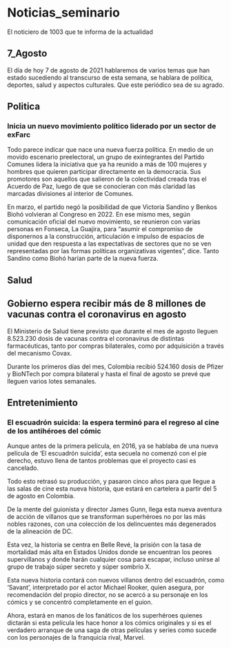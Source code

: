 # Noticias_seminario
El noticiero de 1003 que te informa de la actualidad

## 7_Agosto
El día de hoy 7 de agosto de 2021 hablaremos de varios temas que han estado sucediendo al transcurso de esta semana, se hablara de política, deportes, salud y aspectos culturales.
Que este periódico sea de su agrado.

## Politica
### Inicia un nuevo movimiento político liderado por un sector de exFarc
Todo parece indicar que nace una nueva fuerza política. En medio de un movido escenario preelectoral, un grupo de exintegrantes del Partido Comunes lidera la iniciativa que ya ha reunido a más de 100 mujeres y hombres que quieren participar directamente en la democracia. Sus promotores son aquellos que salieron de la colectividad creada tras el Acuerdo de Paz, luego de que se conocieran con más claridad las marcadas divisiones al interior de Comunes.

En marzo, el partido negó la posibilidad de que Victoria Sandino y Benkos Biohó volvieran al Congreso en 2022. En ese mismo mes, según comunicación oficial del nuevo movimiento, se reunieron con varias personas en Fonseca, La Guajira, para “asumir el compromiso de disponernos a la construcción, articulación e impulso de espacios de unidad que den respuesta a las expectativas de sectores que no se ven representadas por las formas políticas organizativas vigentes”, dice. Tanto Sandino como Biohó harían parte de la nueva fuerza.

## Salud
## Gobierno espera recibir más de 8 millones de vacunas contra el coronavirus en agosto
El Ministerio de Salud tiene previsto que durante el mes de agosto lleguen 8.523.230 dosis de vacunas contra el coronavirus de distintas farmacéuticas, tanto por compras bilaterales, como por adquisición a través del mecanismo Covax.

Durante los primeros días del mes, Colombia recibió 524.160 dosis de Pfizer y BioNTech por compra bilateral y hasta el final de agosto se prevé que lleguen varios lotes semanales.

## Entretenimiento
### El escuadrón suicida: la espera terminó para el regreso al cine de los antihéroes del cómic
Aunque antes de la primera película, en 2016, ya se hablaba de una nueva película de ‘El escuadrón suicida’, esta secuela no comenzó con el pie derecho, estuvo llena de tantos problemas que el proyecto casi es cancelado.

Todo esto retrasó su producción, y pasaron cinco años para que llegue a las salas de cine esta nueva historia, que estará en cartelera a partir del 5 de agosto en Colombia.

De la mente del guionista y director James Gunn, llega esta nueva aventura de acción de villanos que se transforman superhéroes no por las más nobles razones, con una colección de los delincuentes más degenerados de la alineación de DC.

Esta vez, la historia se centra en Belle Revé, la prisión con la tasa de mortalidad más alta en Estados Unidos donde se encuentran los peores supervillanos y donde harán cualquier cosa para escapar, incluso unirse al grupo de trabajo súper secreto y súper sombrío X.

Esta nueva historia contará con nuevos villanos dentro del escuadrón, como ‘Savant’, interpretado por el actor Michael Rooker, quien asegura, por recomendación del propio director, no se acercó a su personaje en los cómics y se concentró completamente en el guion.

Ahora, estará en manos de los fanáticos de los superhéroes quienes dictarán si esta película les hace honor a los cómics originales y si es el verdadero arranque de una saga de otras películas y series como sucede con los personajes de la franquicia rival, Marvel.

